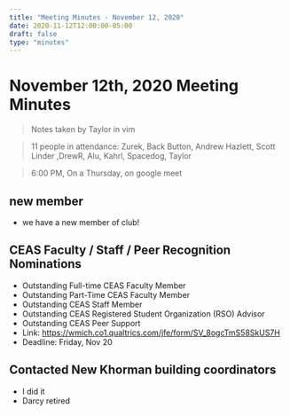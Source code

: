 ```yaml
---
title: "Meeting Minutes - November 12, 2020"
date: 2020-11-12T12:00:00-05:00
draft: false
type: "minutes"
---
```


# November 12th, 2020 Meeting Minutes
> Notes taken by Taylor in vim

>11 people in attendance: Zurek, Back Button, Andrew Hazlett, Scott Linder ,DrewR, Alu, Kahrl, Spacedog, Taylor

> 6:00 PM, On a Thursday, on google meet

## new member
- we have a new member of club!

## CEAS Faculty / Staff / Peer Recognition Nominations
* Outstanding Full-time CEAS Faculty Member
* Outstanding Part-Time CEAS Faculty Member
* Outstanding CEAS Staff Member
* Outstanding CEAS Registered Student Organization (RSO) Advisor
* Outstanding CEAS Peer Support
* Link: https://wmich.co1.qualtrics.com/jfe/form/SV_8ogcTmS58SkUS7H
* Deadline: Friday, Nov 20

## Contacted New Khorman building coordinators
* I did it
* Darcy retired






